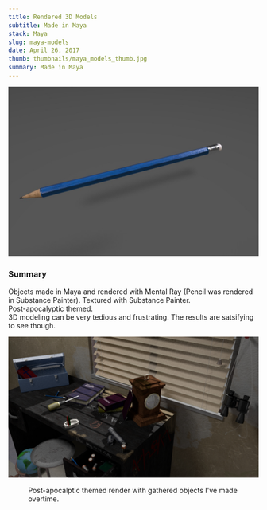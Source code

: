 ```yaml
---
title: Rendered 3D Models
subtitle: Made in Maya
stack: Maya
slug: maya-models
date: April 26, 2017
thumb: thumbnails/maya_models_thumb.jpg
summary: Made in Maya
---
```


![3D blue pencil](./assets/maya-models/renderedPencil.jpg)

<div class="text-body">
    <h3>Summary</h3>
    <p>
        Objects made in Maya and rendered with Mental Ray (Pencil was rendered in Substance Painter). Textured with Substance Painter.
        <br />
        Post-apocalyptic themed.
        <br />
        3D modeling can be very tedious and frustrating. The results are satsifying to see though.
    </p>
</div>

![corner of room with objects on desk](./assets/maya-models/mayaRenderFinal2.jpg)
<figure class="image-body image-body-large">
    <figcaption>Post-apocalptic themed render with gathered objects I've made overtime.</figcaption>
</figure>
